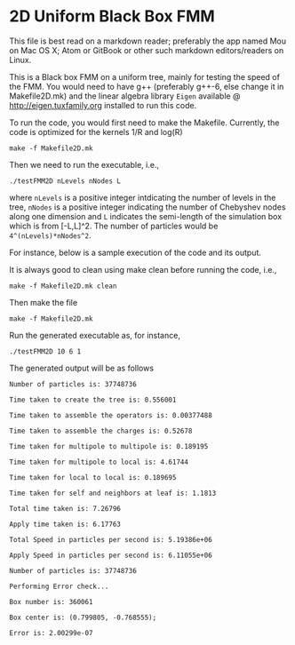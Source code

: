 2D Uniform Black Box FMM
========================

This file is best read on a markdown reader; preferably the app named Mou on Mac OS X; Atom or GitBook or other such markdown editors/readers on Linux.

This is a Black box FMM on a uniform tree, mainly for testing the speed of the FMM. You would need to have g++ (preferably g++-6, else change it in Makefile2D.mk) and the linear algebra library `Eigen` available @ <http://eigen.tuxfamily.org> installed to run this code.

To run the code, you would first need to make the Makefile. Currently, the code is optimized for the kernels 1/R and log(R)

	make -f Makefile2D.mk

Then we need to run the executable, i.e.,

	./testFMM2D nLevels nNodes L

where `nLevels` is a positive integer intdicating the number of levels in the tree, `nNodes` is a positive integer indicating the number of Chebyshev nodes along one dimension and `L` indicates the semi-length of the simulation box which is from [-L,L]^2. The number of particles would be `4^(nLevels)*nNodes^2`.

For instance, below is a sample execution of the code and its output.

It is always good to clean using make clean before running the code, i.e.,
	
	make -f Makefile2D.mk clean

Then make the file

	make -f Makefile2D.mk

Run the generated executable as, for instance,

	./testFMM2D 10 6 1

The generated output will be as follows

	Number of particles is: 37748736

	Time taken to create the tree is: 0.556001

	Time taken to assemble the operators is: 0.00377488

	Time taken to assemble the charges is: 0.52678

	Time taken for multipole to multipole is: 0.189195

	Time taken for multipole to local is: 4.61744

	Time taken for local to local is: 0.189695

	Time taken for self and neighbors at leaf is: 1.1813

	Total time taken is: 7.26796

	Apply time taken is: 6.17763

	Total Speed in particles per second is: 5.19386e+06

	Apply Speed in particles per second is: 6.11055e+06

	Number of particles is: 37748736

	Performing Error check...

	Box number is: 360061

	Box center is: (0.799805, -0.768555);

	Error is: 2.00299e-07